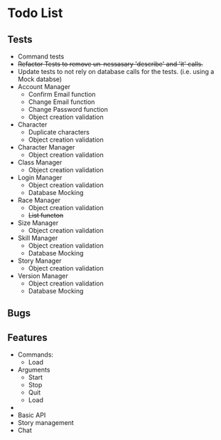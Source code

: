 Todo List
======

Tests
------

* Command tests
* ~~Refactor Tests to remove un-nessasary 'describe' and 'it' calls.~~
* Update tests to not rely on database calls for the tests. (i.e. using a Mock databse)
* Account Manager
	* Confirm Email function
	* Change Email function
	* Change Password function
	* Object creation validation
* Character
	* Duplicate characters
	* Object creation validation
* Character Manager
	* Object creation validation
* Class Manager
	* Object creation validation
* Login Manager
	* Object creation validation
	* Database Mocking
* Race Manager
	* Object creation validation
	* ~~List functon~~
* Size Manager
	* Object creation validation
* Skill Manager
	* Object creation validation
	* Database Mocking
* Story Manager
	* Object creation validation
* Version Manager
	* Object creation validation
	* Database Mocking

Bugs
------



Features
------

* Commands:
  * Load
* Arguments
  * Start
  * Stop
  * Quit
  * Load
* 
* Basic API
* Story management
* Chat
